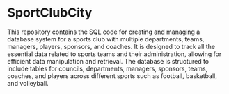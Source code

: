 # SportClubCity
This repository contains the SQL code for creating and managing a database system for a sports club with multiple departments, teams, managers, players, sponsors, and coaches. It is designed to track all the essential data related to sports teams and their administration, allowing for efficient data manipulation and retrieval. The database is structured to include tables for councils, departments, managers, sponsors, teams, coaches, and players across different sports such as football, basketball, and volleyball.

